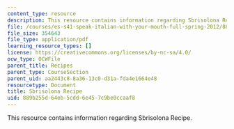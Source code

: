 ```yaml
---
content_type: resource
description: This resource contains information regarding Sbrisolona Recipe.
file: /courses/es-s41-speak-italian-with-your-mouth-full-spring-2012/889b255d64eb5cdd6e457c9be0ccaaf8_MITES_S41S12_recipe_10.pdf
file_size: 354643
file_type: application/pdf
learning_resource_types: []
license: https://creativecommons.org/licenses/by-nc-sa/4.0/
ocw_type: OCWFile
parent_title: Recipes
parent_type: CourseSection
parent_uid: aa2443c8-8a36-13c0-d31a-fda4e1664e48
resourcetype: Document
title: Sbrisolona Recipe
uid: 889b255d-64eb-5cdd-6e45-7c9be0ccaaf8
---
```

This resource contains information regarding Sbrisolona Recipe.